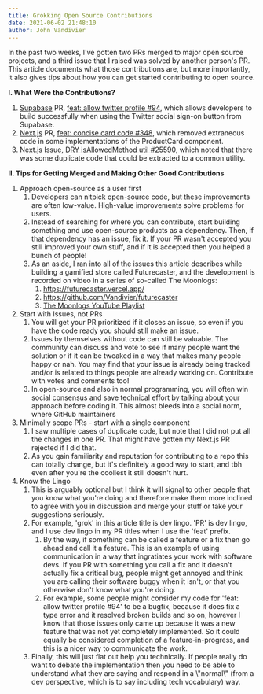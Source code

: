 ```yaml
---
title: Grokking Open Source Contributions
date: 2021-06-02 21:48:10
author: John Vandivier
---
```




<!-- wp:paragraph -->
<p>In the past two weeks, I've gotten two PRs merged to major open source projects, and a third issue that I raised was solved by another person's PR. This article documents what those contributions are, but more importantly, it also gives tips about how you can get started contributing to open source.</p>
<!-- /wp:paragraph -->

<!-- wp:paragraph -->
<p><strong>I. What Were the Contributions?</strong></p>
<!-- /wp:paragraph -->

<!-- wp:list {\"ordered\":true} -->
<ol><li><a href=\"https://supabase.io/\">Supabase</a> PR, <a href=\"https://github.com/supabase/gotrue-js/pull/94#issuecomment-850920946\">feat: allow twitter profile #94</a>, which allows developers to build successfully when using the Twitter social sign-on button from Supabase.</li><li><a href=\"https://nextjs.org/commerce\">Next.js</a> PR, <a href=\"https://github.com/vercel/commerce/pull/348\">feat: concise card code #348</a>, which removed extraneous code in some implementations of the ProductCard component.</li><li>Next.js Issue, <a href=\"https://github.com/vercel/next.js/issues/25590\">DRY isAllowedMethod util #25590</a>, which noted that there was some duplicate code that could be extracted to a common utility.</li></ol>
<!-- /wp:list -->

<!-- wp:paragraph -->
<p><strong>II. Tips for Getting Merged and Making Other Good Contributions</strong></p>
<!-- /wp:paragraph -->

<!-- wp:list {\"ordered\":true} -->
<ol><li>Approach open-source as a user first<ol><li>Developers can nitpick open-source code, but these improvements are often low-value. High-value improvements solve problems for users.</li><li>Instead of searching for where you can contribute, start building something and use open-source products as a dependency. Then, if that dependency has an issue, fix it. If your PR wasn't accepted you still improved your own stuff, and if it is accepted then you helped a bunch of people!</li><li>As an aside, I ran into all of the issues this article describes while building a gamified store called Futurecaster, and the development is recorded on video in a series of so-called The Moonlogs:<ol><li><a href=\"https://futurecaster.vercel.app/\">https://futurecaster.vercel.app/</a></li><li><a href=\"https://github.com/Vandivier/futurecaster\">https://github.com/Vandivier/futurecaster</a></li><li><a href=\"https://www.youtube.com/watch?v=F6ChRAL-i5Y&amp;list=PL4hsXTgWARMy7gB1pwxjFFM31xCwKfosF\">The Moonlogs YouTube Playlist</a></li></ol></li></ol></li><li>Start with Issues, not PRs<ol><li>You will get your PR prioritized if it closes an issue, so even if you have the code ready you should still make an issue.</li><li>Issues by themselves without code can still be valuable. The community can discuss and vote to see if many people want the solution or if it can be tweaked in a way that makes many people happy or nah. You may find that your issue is already being tracked and/or is related to things people are already working on. Contribute with votes and comments too!</li><li>In open-source and also in normal programming, you will often win social consensus and save technical effort by talking about your approach before coding it. This almost bleeds into a social norm, where GitHub maintainers</li></ol></li><li>Minimally scope PRs - start with a single component<ol><li>I saw multiple cases of duplicate code, but note that I did not put all the changes in one PR. That might have gotten my Next.js PR rejected if I did that.</li><li>As you gain familiarity and reputation for contributing to a repo this can totally change, but it's definitely a good way to start, and tbh even after you're the cooliest it still doesn't hurt.</li></ol></li><li>Know the Lingo<ol><li>This is arguably optional but I think it will signal to other people that you know what you're doing and therefore make them more inclined to agree with you in discussion and merge your stuff or take your suggestions seriously.</li><li>For example, 'grok' in this article title is dev lingo. 'PR' is dev lingo, and I use dev lingo in my PR titles when I use the 'feat' prefix.<ol><li>By the way, if something can be called a feature or a fix then go ahead and call it a feature. This is an example of using communication in a way that ingratiates your work with software devs. If you PR with something you call a fix and it doesn't actually fix a critical bug, people might get annoyed and think you are calling their software buggy when it isn't, or that you otherwise don't know what you're doing.</li><li>For example, some people might consider my code for 'feat: allow twitter profile #94' to be a bugfix, because it does fix a type error and it resolved broken builds and so on, however I know that those issues only came up because it was a new feature that was not yet completely implemented. So it could equally be considered completion of a feature-in-progress, and this is a nicer way to communicate the work.</li></ol></li><li>Finally, this will just flat out help you technically. If people really do want to debate the implementation then you need to be able to understand what they are saying and respond in a \"normal\" (from a dev perspective, which is to say including tech vocabulary) way.</li></ol></li></ol>
<!-- /wp:list -->

<!-- wp:paragraph -->
<p></p>
<!-- /wp:paragraph -->
